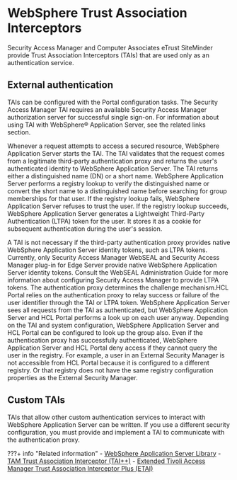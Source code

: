 # WebSphere Trust Association Interceptors

Security Access Manager and Computer Associates eTrust SiteMinder provide Trust Association Interceptors (TAIs) that are used only as an authentication service.

## External authentication

TAIs can be configured with the Portal configuration tasks. The Security Access Manager TAI requires an available Security Access Manager authorization server for successful single sign-on. For information about using TAI with WebSphere® Application Server, see the related links section.

Whenever a request attempts to access a secured resource, WebSphere Application Server starts the TAI. The TAI validates that the request comes from a legitimate third-party authentication proxy and returns the user's authenticated identity to WebSphere Application Server. The TAI returns either a distinguished name (DN) or a short name. WebSphere Application Server performs a registry lookup to verify the distinguished name or convert the short name to a distinguished name before searching for group memberships for that user. If the registry lookup fails, WebSphere Application Server refuses to trust the user. If the registry lookup succeeds, WebSphere Application Server generates a Lightweight Third-Party Authentication (LTPA) token for the user. It stores it as a cookie for subsequent authentication during the user's session.

A TAI is not necessary if the third-party authentication proxy provides native WebSphere Application Server identity tokens, such as LTPA tokens. Currently, only Security Access Manager WebSEAL and Security Access Manager plug-in for Edge Server provide native WebSphere Application Server identity tokens. Consult the WebSEAL Administration Guide for more information about configuring Security Access Manager to provide LTPA tokens. The authentication proxy determines the challenge mechanism.HCL Portal relies on the authentication proxy to relay success or failure of the user identifier through the TAI or LTPA token. WebSphere Application Server sees all requests from the TAI as authenticated, but WebSphere Application Server and HCL Portal performs a look up on each user anyway. Depending on the TAI and system configuration, WebSphere Application Server and HCL Portal can be configured to look up the group also. Even if the authentication proxy has successfully authenticated, WebSphere Application Server and HCL Portal deny access if they cannot query the user in the registry. For example, a user in an External Security Manager is not accessible from HCL Portal because it is configured to a different registry. Or that registry does not have the same registry configuration properties as the External Security Manager.

## Custom TAIs

TAIs that allow other custom authentication services to interact with WebSphere Application Server can be written. If you use a different security configuration, you must provide and implement a TAI to communicate with the authentication proxy.


???+ info "Related information" 
    - [WebSphere Application Server Library](https://www.ibm.com/docs/en/was)
    - [TAM Trust Association Interceptor (TAI++)](https://developer.ibm.com/product-doclinks/)
    - [Extended Tivoli Access Manager Trust Association Interceptor Plus \(ETAI\)](https://www.ibm.com/support/pages/node/574293)

